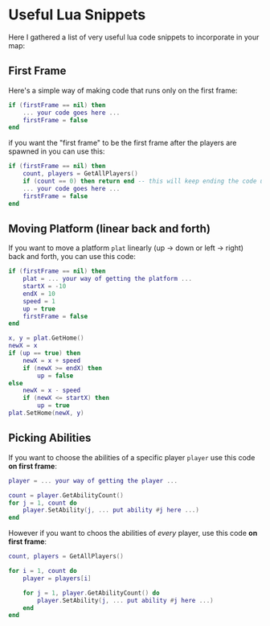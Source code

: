 # Useful Lua Snippets

Here I gathered a list of very useful lua code snippets to incorporate in your map:

## First Frame

Here's a simple way of making code that runs only on the first frame:

```lua
if (firstFrame == nil) then
    ... your code goes here ...
    firstFrame = false
end
```

if you want the "first frame" to be the first frame after the players are spawned in you can use this:

```lua
if (firstFrame == nil) then
    count, players = GetAllPlayers()
    if (count == 0) then return end -- this will keep ending the code until the players are spawned
    ... your code goes here ...
    firstFrame = false
end
```

## Moving Platform (linear back and forth)

If you want to move a platform `plat` linearly (up -> down or left -> right) back and forth, you can use this code:

```lua
if (firstFrame == nil) then
    plat = ... your way of getting the platform ...
    startX = -10
    endX = 10
    speed = 1
    up = true
    firstFrame = false
end

x, y = plat.GetHome()
newX = x
if (up == true) then
    newX = x + speed
    if (newX >= endX) then
        up = false
else
    newX = x - speed
    if (newX <= startX) then
        up = true
plat.SetHome(newX, y)
```

## Picking Abilities

If you want to choose the abilities of a specific player `player` use this code **on first frame**:

```lua
player = ... your way of getting the player ...

count = player.GetAbilityCount()
for j = 1, count do
    player.SetAbility(j, ... put ability #j here ...)
end
```

However if you want to choos the abilities of _every_ player, use this code **on first frame**:

```lua
count, players = GetAllPlayers()

for i = 1, count do
    player = players[i]

    for j = 1, player.GetAbilityCount() do
        player.SetAbility(j, ... put ability #j here ...)
    end
end
```
